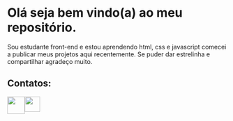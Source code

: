 # Olá seja bem vindo(a) ao meu repositório.

 <p>Sou estudante front-end e estou aprendendo html, css e javascript comecei a publicar meus projetos aqui recentemente. Se puder dar estrelinha e compartilhar agradeço muito.</p>

<h2>Contatos:</h2>
 

<div style="display:flex;">
<a href="https://wa.me/985163603"><img src="https://cdn.pixabay.com/photo/2015/08/03/13/58/soon-873316_960_720.png" style="width:40px"></a>
<a href="https://www.linkedin.com/in/sergio-paulo-b01887199/"><img src="https://cdn-icons-png.flaticon.com/512/145/145807.png" style="width:35px"></a>
</div>




